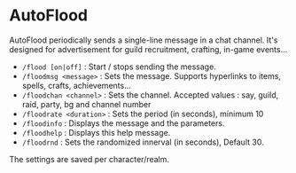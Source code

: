AutoFlood
=========
AutoFlood periodically sends a single-line message in a chat channel. It's designed for advertisement for guild recruitment, crafting, in-game events...

* `/flood [on|off]` : Start / stops sending the message.
* `/floodmsg <message>` : Sets the message. Supports hyperlinks to items, spells, crafts, achievements...
* `/floodchan <channel>` : Sets the channel. Accepted values : say, guild, raid, party, bg and channel number
* `/floodrate <duration>` : Sets the period (in seconds), minimum 10
* `/floodinfo` : Displays the message and the parameters.
* `/floodhelp` : Displays this help message.
* `/floodrnd` : Sets the randomized innerval (in seconds), Default 30.

The settings are saved per character/realm.
